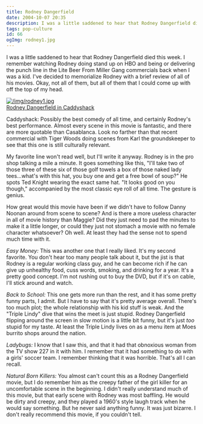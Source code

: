```yaml
---
title: Rodney Dangerfield
date: 2004-10-07 20:35
description: I was a little saddened to hear that Rodney Dangerfield died this week.  I remember watching Rodney doing stand up on HBO and being or delivering the punch line in the Lite Beer From Miller Gang commercials back when I was a kid.  I've decided to memorialize Rodney with a brief review of all of his movies.  Okay, not all of them, but all of them that I could come up with off the top of my head.
tags: pop-culture
id: 66
ogImg: rodney1.jpg
---
```

I was a little saddened to hear that Rodney Dangerfield died this week.  I remember watching Rodney doing stand up on HBO and being or delivering the punch line in the Lite Beer From Miller Gang commercials back when I was a kid.  I've decided to memorialize Rodney with a brief review of all of his movies.  Okay, not all of them, but all of them that I could come up with off the top of my head.

<a class="lightview alignright" href="/img/rodney1.jpg" data-lightview-caption="Rodney Dangerfield in Caddyshack" data-lightview-group="group1" style="width:350px;"><img src="/img/rodney1.jpg" alt="/img/rodney1.jpg"><br><span class="caption">Rodney Dangerfield in Caddyshack</span></a>

Caddyshack:  Possibly the best comedy of all time, and certainly Rodney's best performance.  Almost every scene in this movie is fantastic, and there are more quotable than Casablanca.  Look no farther than that recent commercial with Tiger Woods doing scenes from Karl the groundskeeper to see that this one is still culturally relevant.

My favorite line won't read well, but I'll write it anyway.  Rodney is in the pro shop talking a mile a minute.  It goes something like this, "I'll take two of those three of these six of those golf towels a box of those naked lady tees...what's with this hat, you buy one and get a free bowl of soup?"  He spots Ted Knight wearing the exact same hat.  "It looks good on you though," accompanied by the most classic eye roll of all time.  The gesture is genius.

How great would this movie have been if we didn't have to follow Danny Noonan around from scene to scene?  And is there a more useless character in all of movie history than Maggie?  Did they just need  to pad the minutes to make it a little longer, or could they just not stomach a movie with no female character whatsoever?  Oh well.  At least they had the sense not to spend much time with it.

*Easy Money:*  This was another one that I really liked.  It's my second favorite.  You don't hear too many people talk about it, but the jist is that Rodney is a regular working class guy, and he can become rich if he can give up unhealthy food, cuss words, smoking, and drinking for a year.  It's a pretty good concept.  I'm not rushing out to buy the DVD, but if it's on cable, I'll stick around and watch.

*Back to School:*  This one gets more run than the rest, and it has some pretty funny parts, I admit.  But I have to say that it's pretty average overall.  There's too much plot; the whole relationship with his kid stuff is weak.  And the "Triple Lindy" dive that wins the meet is just stupid.  Rodney Dangerfield flipping around the screen in slow motion is a little bit funny, but it's just *too* stupid for my taste.  At least the Triple Lindy lives on as a menu item at Moes burrito shops around the nation.

*Ladybugs:*  I know that I saw this, and that it had that obnoxious woman from the TV show 227 in it with him.  I remember that it had something to do with a girls' soccer team.  I remember thinking that it was horrible.  That's all I can recall.

*Natural Born Killers:*  You almost can't count this as a Rodney Dangerfield movie, but I do remember him as the creepy father of the girl killer for an uncomfortable scene in the beginning.  I didn't really understand much of this movie, but that early scene with Rodney was most baffling.  He would be dirty and creepy, and they played a 1960's style laugh track when he would say something.  But he never said anything funny.  It was just bizarre.  I don't really recommend this movie, if you couldn't tell.
